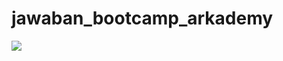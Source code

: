 # jawaban_bootcamp_arkademy
<img src="https://user-images.githubusercontent.com/50256010/57176947-d0d8fd80-6e88-11e9-8cc3-eb6987655e67.PNG">
